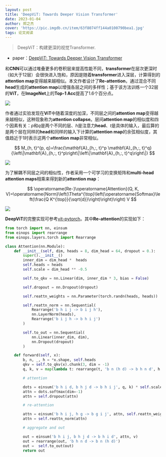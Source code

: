 ```yaml
---
layout: post
title: 'DeepViT: Towards Deeper Vision Transformer'
date: 2023-01-04
author: 郑之杰
cover: 'https://pic.imgdb.cn/item/63f8074ff144a0100790bea1.jpg'
tags: 论文阅读
---
```


> DeepViT：构建更深的视觉Transformer.

- paper：[DeepViT: Towards Deeper Vision Transformer](https://arxiv.org/abs/2103.11886)

和**CNN**可以通过堆叠更多的卷积层来提高性能不同，**transformer**在层次更深时（如大于$12$层）会很快进入饱和，原因是随着**transformer**进入深层，计算得到的**attention map**变得越来越相似。本文作者设计了**Re-attention**，通过混合不同**head**生成的**attention map**以增强各层之间的多样性；基于该方法训练一个$32$层的**ViT**，在**ImageNet**上的**Top-1 Acc**提高了$1.6$个百分点。

![](https://pic.imgdb.cn/item/63f80abbf144a01007951556.jpg)

作者通过实验发现在**ViT**中随着深度的加深，不同层之间的**attention map**变得越来越相似，这种现象称为**attention collapse**。层间**attention map**的相似度和四个因素有关：$p$和$q$是两个不同的层、$h$是注意力**head**、$t$是具体的输入，最后算的是两个层在同样的**head**和同样的输入下计算的**attention map**的余弦相似度，其值趋近于$1$时表示这两个**attention map**非常相似。

$$
M_{h, t}^{p, q}=\frac{\mathbf{A}_{h,:, t}^p \mathbf{A}_{h,:, t}^q}{\left\|\mathbf{A}_{h,:, t}^p\right\|\left\|\mathbf{A}_{h,:, t}^q\right\|}
$$

![](https://pic.imgdb.cn/item/63f80d32f144a01007988678.jpg)

为了解耦不同层之间的相似性，作者采用一个可学习的变换矩阵和**multi-head attention maps**相乘来得到新的**attention map**：

$$
\operatorname{Re-}\operatorname{Attention}(Q, K, V)=\operatorname{Norm}\left(\Theta^{\top}\left(\operatorname{Softmax}\left(\frac{Q K^{\top}}{\sqrt{d}}\right)\right)\right) V
$$

![](https://pic.imgdb.cn/item/63f811a8f144a010079e26e2.jpg)

**DeepViT**的完整实现可参考[vit-pytorch](https://github.com/lucidrains/vit-pytorch/blob/main/vit_pytorch/deepvit.py)。其中**Re-attention**的实现如下：

```python
from torch import nn, einsum
from einops import rearrange
from einops.layers.torch import Rearrange

class Attention(nn.Module):
    def __init__(self, dim, heads = 8, dim_head = 64, dropout = 0.):
        super().__init__()
        inner_dim = dim_head *  heads
        self.heads = heads
        self.scale = dim_head ** -0.5

        self.to_qkv = nn.Linear(dim, inner_dim * 3, bias = False)

        self.dropout = nn.Dropout(dropout)

        self.reattn_weights = nn.Parameter(torch.randn(heads, heads))

        self.reattn_norm = nn.Sequential(
            Rearrange('b h i j -> b i j h'),
            nn.LayerNorm(heads),
            Rearrange('b i j h -> b h i j')
        )

        self.to_out = nn.Sequential(
            nn.Linear(inner_dim, dim),
            nn.Dropout(dropout)
        )

    def forward(self, x):
        b, n, _, h = *x.shape, self.heads
        qkv = self.to_qkv(x).chunk(3, dim = -1)
        q, k, v = map(lambda t: rearrange(t, 'b n (h d) -> b h n d', h = h), qkv)

        # attention

        dots = einsum('b h i d, b h j d -> b h i j', q, k) * self.scale
        attn = dots.softmax(dim=-1)
        attn = self.dropout(attn)

        # re-attention

        attn = einsum('b h i j, h g -> b g i j', attn, self.reattn_weights)
        attn = self.reattn_norm(attn)

        # aggregate and out

        out = einsum('b h i j, b h j d -> b h i d', attn, v)
        out = rearrange(out, 'b h n d -> b n (h d)')
        out =  self.to_out(out)
        return out
```
